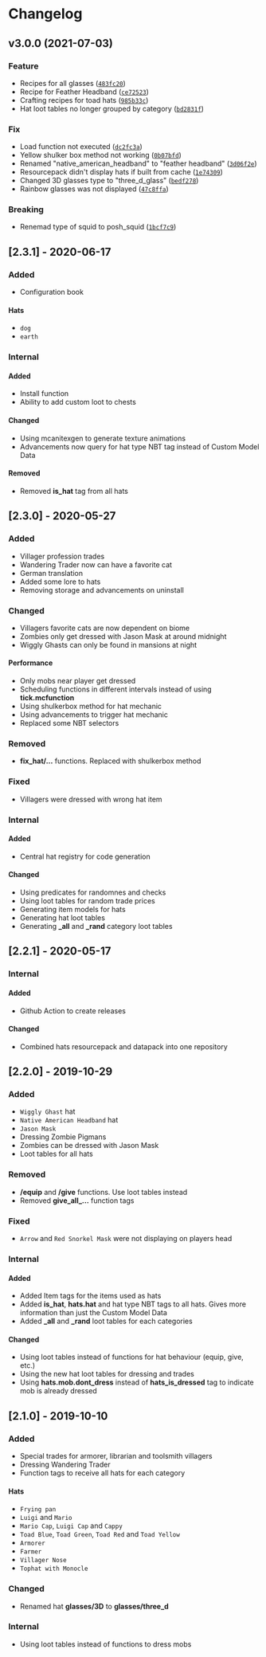 # Changelog

<!--next-version-placeholder-->

## v3.0.0 (2021-07-03)
### Feature
* Recipes for all glasses ([`483fc20`](https://github.com/OrangeUtan/Hats/commit/483fc20f562716a3a571c70b0aba23c515836bf4))
* Recipe for Feather Headband ([`ce72523`](https://github.com/OrangeUtan/Hats/commit/ce725232c401262589dadfabcd5e15bddc8562e9))
* Crafting recipes for toad hats ([`985b33c`](https://github.com/OrangeUtan/Hats/commit/985b33cbcafd033d705a22a6025f5bbda3fcd93e))
* Hat loot tables no longer grouped by category ([`bd2831f`](https://github.com/OrangeUtan/Hats/commit/bd2831fa68a5ff96957e9ed6f3d3f7b7660a9c74))

### Fix
* Load function not executed ([`dc2fc3a`](https://github.com/OrangeUtan/Hats/commit/dc2fc3a11dbb2db702844901c03941ec886f7938))
* Yellow shulker box method not working ([`0b07bfd`](https://github.com/OrangeUtan/Hats/commit/0b07bfd244539148496eaf3a44c92e09aac99fc3))
* Renamed "native_american_headband" to "feather headband" ([`3d06f2e`](https://github.com/OrangeUtan/Hats/commit/3d06f2e3ddab081734be432f1bd4918d03374ab9))
* Resourcepack didn't display hats if built from cache ([`1e74309`](https://github.com/OrangeUtan/Hats/commit/1e74309d15f6fa290b3c3903c924c1e93d893007))
* Changed 3D glasses type to "three_d_glass" ([`bedf278`](https://github.com/OrangeUtan/Hats/commit/bedf278d59cfde30acb40b8dc04722bd01fbfedf))
* Rainbow glasses was not displayed ([`47c8ffa`](https://github.com/OrangeUtan/Hats/commit/47c8ffa1d0c44577f9d1da7573b73fc6fd2b4644))

### Breaking
* Renemad type of squid to posh_squid  ([`1bcf7c9`](https://github.com/OrangeUtan/Hats/commit/1bcf7c960953f45434b8d94c7459d84d2dcdb448))

## [2.3.1] - 2020-06-17
### Added
- Configuration book
#### Hats
- `dog`
- `earth`

### Internal
#### Added
- Install function
- Ability to add custom loot to chests
#### Changed
- Using mcanitexgen to generate texture animations
- Advancements now query for hat type NBT tag instead of Custom Model Data
#### Removed
- Removed **is_hat** tag from all hats

## [2.3.0] - 2020-05-27
### Added
- Villager profession trades
- Wandering Trader now can have a favorite cat
- German translation
- Added some lore to hats
- Removing storage and advancements on uninstall

### Changed
- Villagers favorite cats are now dependent on biome
- Zombies only get dressed with Jason Mask at around midnight
- Wiggly Ghasts can only be found in mansions at night
#### Performance
- Only mobs near player get dressed
- Scheduling functions in different intervals instead of using **tick.mcfunction**
- Using shulkerbox method for hat mechanic
- Using advancements to trigger hat mechanic
- Replaced some NBT selectors

### Removed
- **fix_hat/...** functions. Replaced with shulkerbox method

### Fixed
- Villagers were dressed with wrong hat item

### Internal
#### Added
- Central hat registry for code generation
#### Changed
- Using predicates for randomnes and checks
- Using loot tables for random trade prices
- Generating item models for hats
- Generating hat loot tables
- Generating **_all** and **_rand** category loot tables

## [2.2.1] - 2020-05-17

### Internal
#### Added
- Github Action to create releases
#### Changed
- Combined hats resourcepack and datapack into one repository

## [2.2.0] - 2019-10-29
### Added
- `Wiggly Ghast` hat
- `Native American Headband` hat
- `Jason Mask`
- Dressing Zombie Pigmans
- Zombies can be dressed with Jason Mask
- Loot tables for all hats

### Removed
- **/equip** and **/give** functions. Use loot tables instead
- Removed **give_all_...** function tags

### Fixed
- `Arrow` and `Red Snorkel Mask` were not displaying on players head

### Internal
#### Added
- Added Item tags for the items used as hats
- Added **is_hat**, **hats.hat** and hat type NBT tags to all hats. Gives more information than just the Custom Model Data
- Added **_all** and **_rand** loot tables for each categories
#### Changed
- Using loot tables instead of functions for hat behaviour (equip, give, etc.)
- Using the new hat loot tables for dressing and trades
- Using **hats.mob.dont_dress** instead of **hats_is_dressed** tag to indicate mob is already dressed

## [2.1.0] - 2019-10-10
### Added
- Special trades for armorer, librarian and toolsmith villagers
- Dressing Wandering Trader
- Function tags to receive all hats for each category
#### Hats
- `Frying pan`
- `Luigi` and `Mario`
- `Mario Cap`, `Luigi Cap` and `Cappy`
- `Toad Blue`, `Toad Green`, `Toad Red` and `Toad Yellow`
- `Armorer`
- `Farmer`
- `Villager Nose`
- `Tophat with Monocle`

### Changed
- Renamed hat **glasses/3D** to **glasses/three_d**

### Internal
- Using loot tables instead of functions to dress mobs
